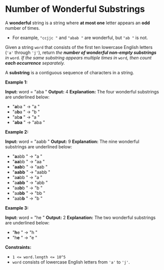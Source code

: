 # Number of Wonderful Substrings

A **wonderful** string is a string where **at most one** letter appears an **odd** number of times.

* For example, `"ccjjc "` and `"abab "` are wonderful, but `"ab "` is not.

Given a string `word` that consists of the first ten lowercase English letters (`'a'` through `'j'`), return _the **number of wonderful non-empty substrings** in_ `word`_. If the same substring appears multiple times in_ `word`_, then count **each occurrence** separately._

A **substring** is a contiguous sequence of characters in a string.

**Example 1:**

**Input:** word =  "aba "
**Output:** 4
**Explanation:** The four wonderful substrings are underlined below:

* "**a**ba " ->  "a "
* "a**b**a " ->  "b "
* "ab**a** " ->  "a "
* "**aba** " ->  "aba "

**Example 2:**

**Input:** word =  "aabb "
**Output:** 9
**Explanation:** The nine wonderful substrings are underlined below:

* "**a**abb " ->  "a "
* "**aa**bb " ->  "aa "
* "**aab**b " ->  "aab "
* "**aabb** " ->  "aabb "
* "a**a**bb " ->  "a "
* "a**abb** " ->  "abb "
* "aa**b**b " ->  "b "
* "aa**bb** " ->  "bb "
* "aab**b** " ->  "b "

**Example 3:**

**Input:** word =  "he "
**Output:** 2
**Explanation:** The two wonderful substrings are underlined below:

* "**h**e " ->  "h "
* "h**e** " ->  "e "

**Constraints:**

* `1 <= word.length <= 10^5`
* `word` consists of lowercase English letters from `'a'` to `'j'`.
